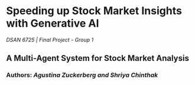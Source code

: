 # Speeding up Stock Market Insights with Generative AI
*DSAN 6725 | Final Project - Group 1*

## A Multi-Agent System for Stock Market Analysis

### Authors: *Agustina Zuckerberg and Shriya Chinthak*